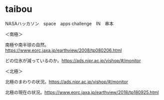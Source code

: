 # taibou

NASAハッカソン　space　apps challenge　IN　串本


＜南極＞

南極や南半球の自然。https://www.eorc.jaxa.jp/earthview/2008/tp080206.html

どの位氷が減っているのか。https://ads.nipr.ac.jp/vishop/#/monitor


＜北極＞

北極のまわりの状況。https://ads.nipr.ac.jp/vishop/#/monitor

北極の現在の状況。https://www.eorc.jaxa.jp/earthview/2018/tp180925.html

